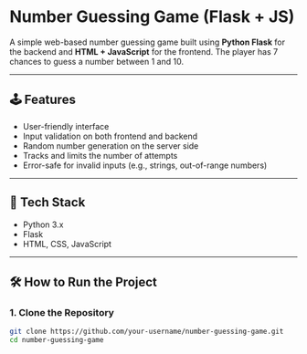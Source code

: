 # Number Guessing Game (Flask + JS)

A simple web-based number guessing game built using **Python Flask** for the backend and **HTML + JavaScript** for the frontend. The player has 7 chances to guess a number between 1 and 10.

---

## 🕹️ Features

- User-friendly interface
- Input validation on both frontend and backend
- Random number generation on the server side
- Tracks and limits the number of attempts
- Error-safe for invalid inputs (e.g., strings, out-of-range numbers)

---

## 🚀 Tech Stack

- Python 3.x
- Flask
- HTML, CSS, JavaScript

---

## 🛠️ How to Run the Project

### 1. Clone the Repository

```bash
git clone https://github.com/your-username/number-guessing-game.git
cd number-guessing-game
